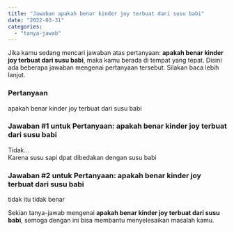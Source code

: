 ```yaml
---
title: "Jawaban apakah benar kinder joy terbuat dari susu babi"
date: "2022-03-31"
categories: 
  - "tanya-jawab"
---
```


Jika kamu sedang mencari jawaban atas pertanyaan: **apakah benar kinder joy terbuat dari susu babi**, maka kamu berada di tempat yang tepat. Disini ada beberapa jawaban mengenai pertanyaan tersebut. Silakan baca lebih lanjut.

### Pertanyaan

apakah benar kinder joy terbuat dari susu babi

### Jawaban #1 untuk Pertanyaan: apakah benar kinder joy terbuat dari susu babi

Tidak...  
Karena susu sapi dpat dibedakan dengan susu babi

### Jawaban #2 untuk Pertanyaan: apakah benar kinder joy terbuat dari susu babi

tidak itu tidak benar

Sekian tanya-jawab mengenai **apakah benar kinder joy terbuat dari susu babi**, semoga dengan ini bisa membantu menyelesaikan masalah kamu.
